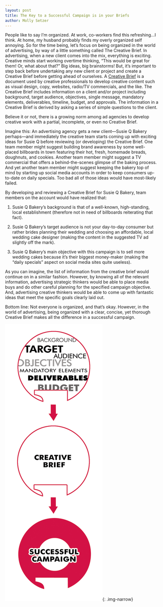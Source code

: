 ```yaml
---
layout: post
title: The Key to a Successful Campaign is in your Briefs
author: Molly Setzer
---
```


People like to say I’m organized. At work, co-workers find this refreshing…I think. At home, my husband probably finds my overly organized self annoying. So for the time being, let’s focus on being organized in the world of advertising, by way of a little something called The Creative Brief. In advertising, when a new client comes into the mix, everything is exciting. Creative minds start working overtime thinking, “This would be great for them! Or, what about that?” Big ideas, big brainstorms! But, it’s important to step back before undertaking any new client or project and create a Creative Brief before getting ahead of ourselves. A [Creative Brief](http://en.wikipedia.org/wiki/Creative_brief) is a document used by creative professionals to develop creative content such as visual design, copy, websites, radio/TV commercials, and the like. The Creative Brief includes information on a client and/or project including background, target audience, objectives, single message, mandatory elements, deliverables, timeline, budget, and approvals. The information in a Creative Brief is derived by asking a series of simple questions to the client.

Believe it or not, there is a growing norm among ad agencies to develop creative work with a partial, incomplete, or even no Creative Brief.

Imagine this: An advertising agency gets a new client—Susie Q Bakery perhaps—and immediately the creative team starts coming up with exciting ideas for Susie Q before reviewing (or developing) the Creative Brief. One team member might suggest building brand awareness by some well-placed billboards in town featuring their hot, fresh, homemade breads, doughnuts, and cookies. Another team member might suggest a TV commercial that offers a behind-the-scenes glimpse of the baking process. And yet another team member might suggest keeping the bakery top of mind by starting up social media accounts in order to keep consumers up-to-date on daily specials. Too bad all of those ideas would have most-likely failed.

By developing and reviewing a Creative Brief for Susie Q Bakery, team members on the account would have realized that:

1. Susie Q Bakery’s background is that of a well-known, high-standing, local establishment (therefore not in need of billboards reiterating that fact).

2. Susie Q Bakery’s target audience is not your day-to-day consumer but rather brides planning their wedding and choosing an affordable, local wedding cake designer (making the content in the suggested TV ad slightly off the mark).

3. Susie Q Bakery’s main objective with this campaign is to sell more wedding cakes because it’s their biggest money-maker (making the “daily specials” aspect on social media sites quite useless).

As you can imagine, the list of information from the creative brief would continue on in a similar fashion. However, by knowing all of the relevant information, advertising strategic thinkers would be able to place media buys and do other careful planning for the specified campaign objective. And, advertising creative thinkers would be able to come up with fantastic ideas that meet the specific goals clearly laid out.

Bottom line: Not everyone is organized, and that’s okay. However, in the world of advertising, being organized with a clear, concise, yet thorough Creative Brief makes all the difference in a successful campaign.

![](/img/MOLLYSBLOGGRAPHIC1.jpg){: .img-narrow}
